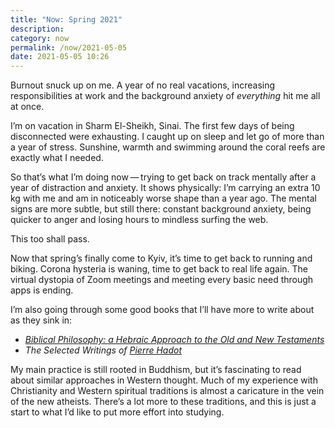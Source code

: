 ```yaml
---
title: "Now: Spring 2021"
description:
category: now
permalink: /now/2021-05-05
date: 2021-05-05 10:26
---
```


Burnout snuck up on me. A year of no real vacations, increasing responsibilities at work and the background anxiety of *everything* hit me all at once.

I’m on vacation in Sharm El-Sheikh, Sinai. The first few days of being disconnected were exhausting. I caught up on sleep and let go of more than a year of stress. Sunshine, warmth and swimming around the coral reefs are exactly what I needed. 

So that’s what I’m doing now&thinsp;—&thinsp;trying to get back on track mentally after a year of distraction and anxiety. It shows physically: I’m carrying an extra 10 kg with me and am in noticeably worse shape than a year ago. The mental signs are more subtle, but still there: constant background anxiety, being quicker to anger and losing hours to mindless surfing the web.

This too shall pass. 

Now that spring’s finally come to Kyiv, it’s time to get back to running and biking. Corona hysteria is waning, time to get back to real life again. The virtual dystopia of Zoom meetings and meeting every basic need through apps is ending. 

I’m also going through some good books that I’ll have more to write about as they sink in: 

- [*Biblical Philosophy: a Hebraic Approach to the Old and New Testaments*](https://drujohnson.com/biblical-philosophy/)
- *The Selected Writings of [Pierre Hadot](https://en.wikipedia.org/wiki/Pierre_Hadot)*

My main practice is still rooted in Buddhism, but it’s fascinating to read about similar approaches in Western thought. Much of my experience with Christianity and Western spiritual traditions is almost a caricature in the vein of the new atheists. There’s a lot more to these traditions, and this is just a start to what I’d like to put more effort into studying.  